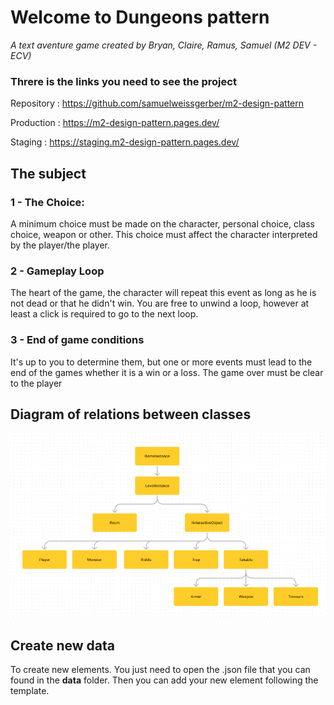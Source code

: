 # Welcome to Dungeons pattern

_A text aventure game created by Bryan, Claire, Ramus, Samuel (M2 DEV - ECV)_

### Threre is the links you need to see the project

Repository : https://github.com/samuelweissgerber/m2-design-pattern

Production : https://m2-design-pattern.pages.dev/

Staging : https://staging.m2-design-pattern.pages.dev/

## The subject

### 1 - The Choice:

A minimum choice must be made on the character, personal choice, class choice,
weapon or other. This choice must affect the character interpreted by the player/the
player.

### 2 - Gameplay Loop

The heart of the game, the character will repeat this event as long as he is not dead or
that he didn't win. You are free to unwind a loop, however at least
a click is required to go to the next loop.

### 3 - End of game conditions

It's up to you to determine them, but one or more events must lead to the end of the
games whether it is a win or a loss. The game over must be clear to the
player

## Diagram of relations between classes

![alt text](https://github.com/samuelweissgerber/m2-design-pattern/blob/staging/public/readme_classes_diagram.png 'Diagram of classes')

## Create new data

To create new elements. You just need to open the .json file that you can found in the **data** folder. Then you can add your new element following the template.
